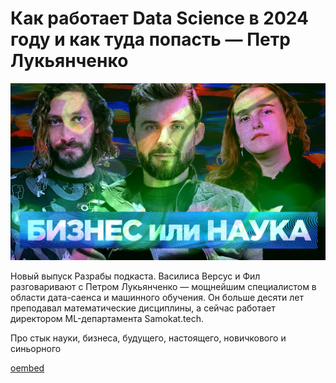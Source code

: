 # Как работает Data Science в 2024 году и как туда попасть — Петр Лукьянченко

![preview](./preview.jpg)

Новый выпуск Разрабы подкаста. Василиса Версус и Фил разговаривают с Петром Лукьянченко — мощнейшим специалистом в области дата-саенса и машинного обучения. Он больше десяти лет преподавал математические дисциплины, а сейчас работает директором ML-департамента Samokat.tech.

Про стык науки, бизнеса, будущего, настоящего, новичкового и синьорного

[oembed](https://www.youtube.com/watch?v=tI3lb_z9IAI)
